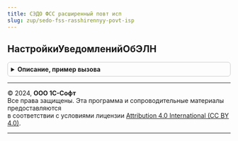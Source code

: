 ```yaml
---
title: СЭДО ФСС расширенный повт исп
slug: zup/sedo-fss-rasshirennyy-povt-isp
---
```



## НастройкиУведомленийОбЭЛН
<details style="margin: 1em 0; padding: 0.5em; border: 1px solid #ccc; border-radius: 6px;">

<summary style="font-weight: bold; cursor: pointer;">Описание, пример вызова</summary>

```bsl

Функция НастройкиУведомленийОбЭЛН() Экспорт
```

Пример вызова
```bsl
Результат = СЭДОФССРасширенныйПовтИсп.НастройкиУведомленийОбЭЛН() 
```
</details>

---

© 2024, **ООО 1С-Софт**  
Все права защищены. Эта программа и сопроводительные материалы предоставляются  
в соответствии с условиями лицензии [Attribution 4.0 International (CC BY 4.0)](https://creativecommons.org/licenses/by/4.0/legalcode).

---
